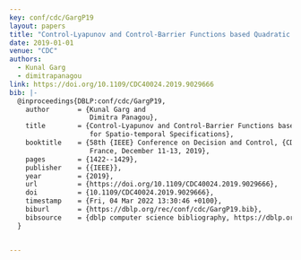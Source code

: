 ```yaml
---
key: conf/cdc/GargP19
layout: papers
title: "Control-Lyapunov and Control-Barrier Functions based Quadratic Program for Spatio-temporal Specifications."
date: 2019-01-01
venue: "CDC"
authors:
  - Kunal Garg
  - dimitrapanagou
link: https://doi.org/10.1109/CDC40024.2019.9029666
bib: |-
  @inproceedings{DBLP:conf/cdc/GargP19,
    author       = {Kunal Garg and
                    Dimitra Panagou},
    title        = {Control-Lyapunov and Control-Barrier Functions based Quadratic Program
                    for Spatio-temporal Specifications},
    booktitle    = {58th {IEEE} Conference on Decision and Control, {CDC} 2019, Nice,
                    France, December 11-13, 2019},
    pages        = {1422--1429},
    publisher    = {{IEEE}},
    year         = {2019},
    url          = {https://doi.org/10.1109/CDC40024.2019.9029666},
    doi          = {10.1109/CDC40024.2019.9029666},
    timestamp    = {Fri, 04 Mar 2022 13:30:46 +0100},
    biburl       = {https://dblp.org/rec/conf/cdc/GargP19.bib},
    bibsource    = {dblp computer science bibliography, https://dblp.org}
  }


---
```

